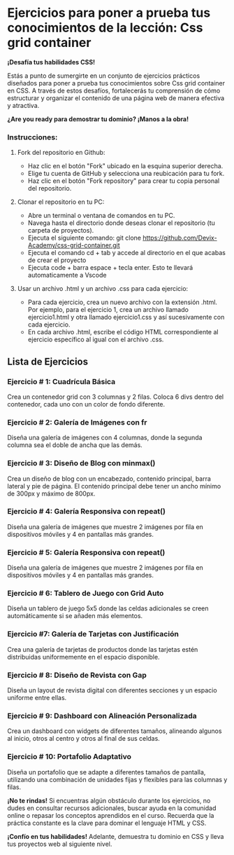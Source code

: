 # Ejercicios para poner a prueba tus conocimientos de la lección: Css grid container

**¡Desafía tus habilidades CSS!**

Estás a punto de sumergirte en un conjunto de ejercicios prácticos diseñados para poner a prueba tus conocimientos sobre Css grid container en CSS. A través de estos desafíos, fortalecerás tu comprensión de cómo estructurar y organizar el contenido de una página web de manera efectiva y atractiva.

**¿Are you ready para demostrar tu dominio? ¡Manos a la obra!**

### Instrucciones:
1. Fork del repositorio en Github:

    * Haz clic en el botón "Fork" ubicado en la esquina superior derecha.
    * Elige tu cuenta de GitHub y selecciona una reubicación para tu fork.
    * Haz clic en el botón "Fork repository" para crear tu copia personal del repositorio.

2. Clonar el repositorio en tu PC:

    * Abre un terminal o ventana de comandos en tu PC.
    * Navega hasta el directorio donde deseas clonar el repositorio (tu carpeta de proyectos).
    * Ejecuta el siguiente comando: git clone https://github.com/Devix-Academy/css-grid-container.git
    * Ejecuta el comando cd + tab y accede al directorio en el que acabas de crear el proyecto
    * Ejecuta code + barra espace + tecla enter. Esto te llevará automaticamente a Vscode
    

3. Usar un archivo .html y un archivo .css para cada ejercicio:

     * Para cada ejercicio, crea un nuevo archivo con la extensión .html. Por ejemplo, para el ejercicio 1, crea un archivo llamado ejercicio1.html y otra llamado ejercicio1.css y así sucesivamente con cada ejercicio.
    * En cada archivo .html, escribe el código HTML correspondiente al ejercicio específico al igual con el archivo .css.

## Lista de Ejercicios

### Ejercicio # 1: Cuadrícula Básica
Crea un contenedor grid con 3 columnas y 2 filas. Coloca 6 divs dentro del contenedor, cada uno con un color de fondo diferente.

### Ejercicio # 2: Galería de Imágenes con fr
Diseña una galería de imágenes con 4 columnas, donde la segunda columna sea el doble de ancha que las demás.

### Ejercicio # 3: Diseño de Blog con minmax()
Crea un diseño de blog con un encabezado, contenido principal, barra lateral y pie de página. El contenido principal debe tener un ancho mínimo de 300px y máximo de 800px.

### Ejercicio # 4: Galería Responsiva con repeat()
Diseña una galería de imágenes que muestre 2 imágenes por fila en dispositivos móviles y 4 en pantallas más grandes.
    
### Ejercicio # 5: Galería Responsiva con repeat()
Diseña una galería de imágenes que muestre 2 imágenes por fila en dispositivos móviles y 4 en pantallas más grandes.

### Ejercicio # 6: Tablero de Juego con Grid Auto
Diseña un tablero de juego 5x5 donde las celdas adicionales se creen automáticamente si se añaden más elementos.

### Ejercicio #7: Galería de Tarjetas con Justificación
Crea una galería de tarjetas de productos donde las tarjetas estén distribuidas uniformemente en el espacio disponible.

### Ejercicio # 8: Diseño de Revista con Gap
Diseña un layout de revista digital con diferentes secciones y un espacio uniforme entre ellas.

### Ejercicio # 9: Dashboard con Alineación Personalizada
Crea un dashboard con widgets de diferentes tamaños, alineando algunos al inicio, otros al centro y otros al final de sus celdas.

### Ejercicio # 10: Portafolio Adaptativo
Diseña un portafolio que se adapte a diferentes tamaños de pantalla, utilizando una combinación de unidades fijas y flexibles para las columnas y filas.

**¡No te rindas!** Si encuentras algún obstáculo durante los ejercicios, no dudes en consultar recursos adicionales, buscar ayuda en la comunidad online o repasar los conceptos aprendidos en el curso. Recuerda que la práctica constante es la clave para dominar el lenguaje HTML y CSS.

**¡Confío en tus habilidades!** Adelante, demuestra tu dominio en CSS y lleva tus proyectos web al siguiente nivel.
